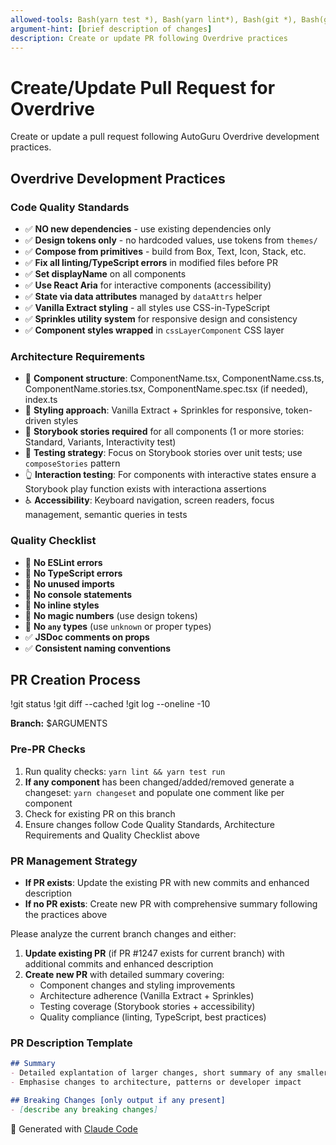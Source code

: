 ```yaml
---
allowed-tools: Bash(yarn test *), Bash(yarn lint*), Bash(git *), Bash(gh *), Read, Glob, Grep
argument-hint: [brief description of changes]
description: Create or update PR following Overdrive practices
---
```


# Create/Update Pull Request for Overdrive

Create or update a pull request following AutoGuru Overdrive development practices.

## Overdrive Development Practices

### Code Quality Standards
- ✅ **NO new dependencies** - use existing dependencies only
- ✅ **Design tokens only** - no hardcoded values, use tokens from `themes/`
- ✅ **Compose from primitives** - build from Box, Text, Icon, Stack, etc.
- ✅ **Fix all linting/TypeScript errors** in modified files before PR
- ✅ **Set displayName** on all components
- ✅ **Use React Aria** for interactive components (accessibility)
- ✅ **State via data attributes** managed by `dataAttrs` helper
- ✅ **Vanilla Extract styling** - all styles use CSS-in-TypeScript
- ✅ **Sprinkles utility system** for responsive design and consistency
- ✅ **Component styles wrapped** in `cssLayerComponent` CSS layer

### Architecture Requirements
- 📁 **Component structure**: ComponentName.tsx, ComponentName.css.ts, ComponentName.stories.tsx, ComponentName.spec.tsx (if needed), index.ts
- 🎨 **Styling approach**: Vanilla Extract + Sprinkles for responsive, token-driven styles
- 📖 **Storybook stories required** for all components (1 or more stories: Standard, Variants, Interactivity test)
- 🧪 **Testing strategy**: Focus on Storybook stories over unit tests; use `composeStories` pattern
- 👆 **Interaction testing**: For components with interactive states ensure a Storybook play function exists with interactiona assertions
- ♿ **Accessibility**: Keyboard navigation, screen readers, focus management, semantic queries in tests

### Quality Checklist
- 🚫 **No ESLint errors**
- 🚫 **No TypeScript errors**
- 🚫 **No unused imports**
- 🚫 **No console statements**
- 🚫 **No inline styles**
- 🚫 **No magic numbers** (use design tokens)
- 🚫 **No `any` types** (use `unknown` or proper types)
- ✅ **JSDoc comments on props**
- ✅ **Consistent naming conventions**

## PR Creation Process

!git status
!git diff --cached
!git log --oneline -10

**Branch:** $ARGUMENTS

### Pre-PR Checks
1. Run quality checks: `yarn lint && yarn test run`
2. **If any component** has been changed/added/removed generate a changeset: `yarn changeset` and populate one comment like per component
3. Check for existing PR on this branch
4. Ensure changes follow Code Quality Standards, Architecture Requirements and Quality Checklist above

### PR Management Strategy
- **If PR exists**: Update the existing PR with new commits and enhanced description
- **If no PR exists**: Create new PR with comprehensive summary following the practices above

Please analyze the current branch changes and either:
1. **Update existing PR** (if PR #1247 exists for current branch) with additional commits and enhanced description
2. **Create new PR** with detailed summary covering:
   - Component changes and styling improvements
   - Architecture adherence (Vanilla Extract + Sprinkles)
   - Testing coverage (Storybook stories + accessibility)
   - Quality compliance (linting, TypeScript, best practices)

### PR Description Template
```markdown
## Summary
- Detailed explantation of larger changes, short summary of any smaller changes
- Emphasise changes to architecture, patterns or developer impact

## Breaking Changes [only output if any present]
- [describe any breaking changes]
```

🤖 Generated with [Claude Code](https://claude.ai/code)
